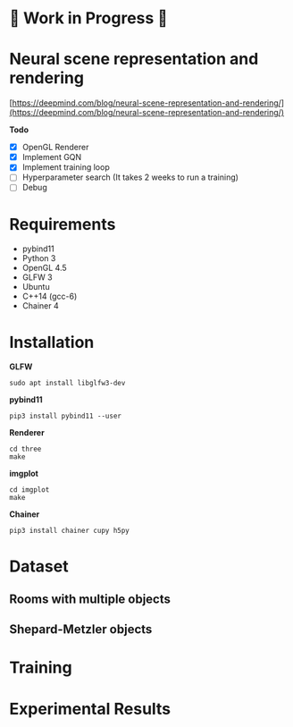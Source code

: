# :construction: Work in Progress :construction:

# Neural scene representation and rendering

[https://deepmind.com/blog/neural-scene-representation-and-rendering/](https://deepmind.com/blog/neural-scene-representation-and-rendering/)

**Todo**

- [x] OpenGL Renderer
- [x] Implement GQN
- [x] Implement training loop
- [ ] Hyperparameter search (It takes 2 weeks to run a training)
- [ ] Debug

# Requirements

- pybind11
- Python 3
- OpenGL 4.5
- GLFW 3
- Ubuntu
- C++14 (gcc-6)
- Chainer 4

# Installation

**GLFW**

```
sudo apt install libglfw3-dev
```

**pybind11**

```
pip3 install pybind11 --user
```

**Renderer**

```
cd three
make
```

**imgplot**

```
cd imgplot
make
```

**Chainer**

```
pip3 install chainer cupy h5py
```

# Dataset

## Rooms with multiple objects

## Shepard-Metzler objects


# Training
# Experimental Results